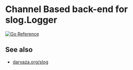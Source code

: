 # Channel Based back-end for slog.Logger

[![Go Reference](https://pkg.go.dev/badge/darvaza.org/slog/handlers/cblog.svg)](https://pkg.go.dev/darvaza.org/slog/handlers/cblog)

## See also

* [darvaza.org/slog](https://pkg.go.dev/darvaza.org/slog)
